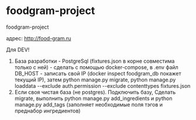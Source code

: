 # foodgram-project
foodgram-project

адрес: http://food-gram.ru

Для DEV!
1) База разработки - PostgreSql (fixtures.json в корне совместима только с ней) - сделать с помощью docker-compose, в .env файл DB_HOST - записать свой IP (docker inspect foodgram_db покажет текущий IP), затем python manage.py migrate, python manage.py loaddata --exclude auth.permission --exclude contenttypes fixtures.json
2) Если своя чистая база (не postgres). Подключить базу, Сделать migrate, выполнить python manage.py add_ingredients и python manage.py add_tags (заполняет необходимые поля тэгов и преднабор ингредиентов)
